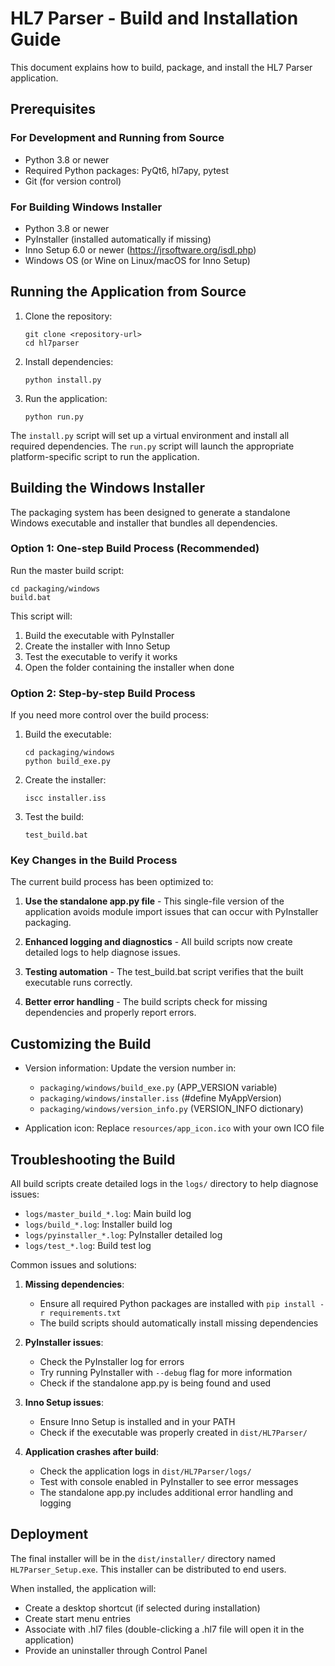 # HL7 Parser - Build and Installation Guide

This document explains how to build, package, and install the HL7 Parser application.

## Prerequisites

### For Development and Running from Source
- Python 3.8 or newer
- Required Python packages: PyQt6, hl7apy, pytest
- Git (for version control)

### For Building Windows Installer
- Python 3.8 or newer
- PyInstaller (installed automatically if missing)
- Inno Setup 6.0 or newer (https://jrsoftware.org/isdl.php)
- Windows OS (or Wine on Linux/macOS for Inno Setup)

## Running the Application from Source

1. Clone the repository:
   ```
   git clone <repository-url>
   cd hl7parser
   ```

2. Install dependencies:
   ```
   python install.py
   ```

3. Run the application:
   ```
   python run.py
   ```

The `install.py` script will set up a virtual environment and install all required dependencies. The `run.py` script will launch the appropriate platform-specific script to run the application.

## Building the Windows Installer

The packaging system has been designed to generate a standalone Windows executable and installer that bundles all dependencies.

### Option 1: One-step Build Process (Recommended)

Run the master build script:

```
cd packaging/windows
build.bat
```

This script will:
1. Build the executable with PyInstaller
2. Create the installer with Inno Setup
3. Test the executable to verify it works
4. Open the folder containing the installer when done

### Option 2: Step-by-step Build Process

If you need more control over the build process:

1. Build the executable:
   ```
   cd packaging/windows
   python build_exe.py
   ```

2. Create the installer:
   ```
   iscc installer.iss
   ```

3. Test the build:
   ```
   test_build.bat
   ```

### Key Changes in the Build Process

The current build process has been optimized to:

1. **Use the standalone app.py file** - This single-file version of the application avoids module import issues that can occur with PyInstaller packaging.

2. **Enhanced logging and diagnostics** - All build scripts now create detailed logs to help diagnose issues.

3. **Testing automation** - The test_build.bat script verifies that the built executable runs correctly.

4. **Better error handling** - The build scripts check for missing dependencies and properly report errors.

## Customizing the Build

- Version information: Update the version number in:
  - `packaging/windows/build_exe.py` (APP_VERSION variable)
  - `packaging/windows/installer.iss` (#define MyAppVersion)
  - `packaging/windows/version_info.py` (VERSION_INFO dictionary)

- Application icon: Replace `resources/app_icon.ico` with your own ICO file

## Troubleshooting the Build

All build scripts create detailed logs in the `logs/` directory to help diagnose issues:

- `logs/master_build_*.log`: Main build log
- `logs/build_*.log`: Installer build log
- `logs/pyinstaller_*.log`: PyInstaller detailed log
- `logs/test_*.log`: Build test log

Common issues and solutions:

1. **Missing dependencies**: 
   - Ensure all required Python packages are installed with `pip install -r requirements.txt`
   - The build scripts should automatically install missing dependencies

2. **PyInstaller issues**:
   - Check the PyInstaller log for errors
   - Try running PyInstaller with `--debug` flag for more information
   - Check if the standalone app.py is being found and used

3. **Inno Setup issues**:
   - Ensure Inno Setup is installed and in your PATH
   - Check if the executable was properly created in `dist/HL7Parser/`

4. **Application crashes after build**:
   - Check the application logs in `dist/HL7Parser/logs/`
   - Test with console enabled in PyInstaller to see error messages
   - The standalone app.py includes additional error handling and logging

## Deployment

The final installer will be in the `dist/installer/` directory named `HL7Parser_Setup.exe`. This installer can be distributed to end users.

When installed, the application will:
- Create a desktop shortcut (if selected during installation)
- Create start menu entries
- Associate with .hl7 files (double-clicking a .hl7 file will open it in the application)
- Provide an uninstaller through Control Panel